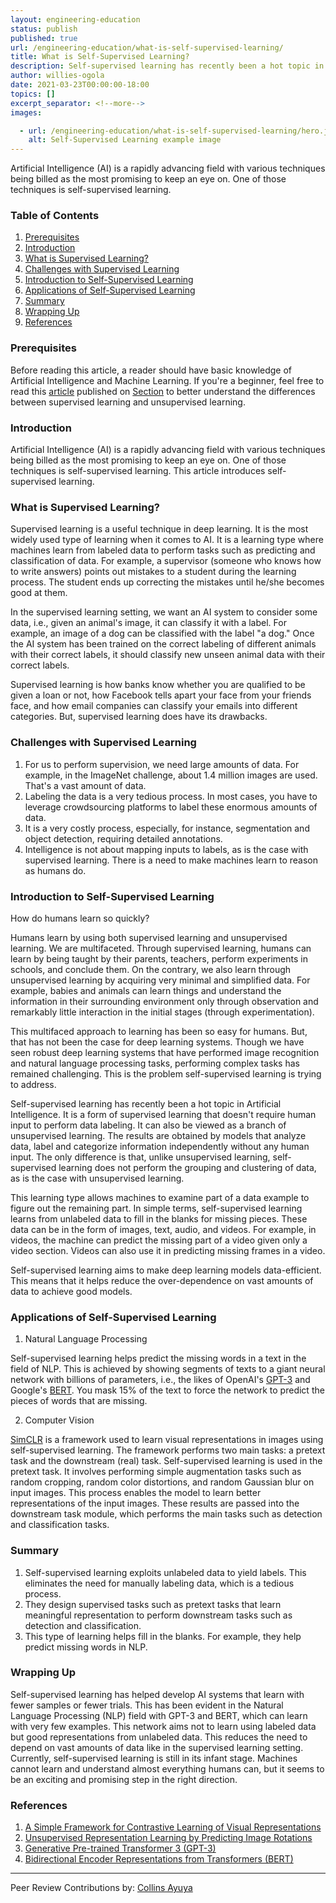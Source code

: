```yaml
---
layout: engineering-education
status: publish
published: true
url: /engineering-education/what-is-self-supervised-learning/
title: What is Self-Supervised Learning?
description: Self-supervised learning has recently been a hot topic in Artificial Intelligence. It is a form of supervised learning that doesn't require human input to perform data labeling. It can also be viewed as a branch of unsupervised learning. The results are obtained by models that analyze data, label and categorize information independently without any human input. In this article, we introduce self-supervised learning.
author: willies-ogola
date: 2021-03-23T00:00:00-18:00
topics: []
excerpt_separator: <!--more-->
images:

  - url: /engineering-education/what-is-self-supervised-learning/hero.jpg
    alt: Self-Supervised Learning example image
---
```

Artificial Intelligence (AI) is a rapidly advancing field with various techniques being billed as the most promising to keep an eye on. One of those techniques is self-supervised learning.
<!--more-->

### Table of Contents

1. [Prerequisites](#prerequisites)
2. [Introduction](#introduction)
3. [What is Supervised Learning?](#what-is-supervised-learning)
4. [Challenges with Supervised Learning](#challenges-with-supervised-learning)
5. [Introduction to Self-Supervised Learning](#introduction-to-self-supervised-learning)
6. [Applications of Self-Supervised Learning](#applications-of-self-supervised-learning)
7. [Summary](#summary)
7. [Wrapping Up](#wrapping-up)
8. [References](#references)

### Prerequisites

Before reading this article, a reader should have basic knowledge of Artificial Intelligence and Machine Learning. If you're a beginner, feel free to read this [article](/section-engineering-education/supervised-learning-algorithms/) published on [Section](https://www.section.io/engineering-education/) to better understand the differences between supervised learning and unsupervised learning.

### Introduction

Artificial Intelligence (AI) is a rapidly advancing field with various techniques being billed as the most promising to keep an eye on. One of those techniques is self-supervised learning. This article introduces self-supervised learning.

### What is Supervised Learning?

Supervised learning is a useful technique in deep learning. It is the most widely used type of learning when it comes to AI. It is a learning type where machines learn from labeled data to perform tasks such as predicting and classification of data. For example, a supervisor (someone who knows how to write answers) points out mistakes to a student during the learning process. The student ends up correcting the mistakes until he/she becomes good at them.

In the supervised learning setting, we want an AI system to consider some data, i.e., given an animal's image, it can classify it with a label. For example, an image of a dog can be classified with the label "a dog." Once the AI system has been trained on the correct labeling of different animals with their correct labels, it should classify new unseen animal data with their correct labels.

Supervised learning is how banks know whether you are qualified to be given a loan or not, how Facebook tells apart your face from your friends face, and how email companies can classify your emails into different categories. But, supervised learning does have its drawbacks.

### Challenges with Supervised Learning

1. For us to perform supervision, we need large amounts of data. For example, in the ImageNet challenge, about 1.4 million images are used. That's a vast amount of data. 
2. Labeling the data is a very tedious process. In most cases, you have to leverage crowdsourcing platforms to label these enormous amounts of data.
3. It is a very costly process, especially, for instance, segmentation and object detection, requiring detailed annotations. 
4. Intelligence is not about mapping inputs to labels, as is the case with supervised learning. There is a need to make machines learn to reason as humans do.

### Introduction to Self-Supervised Learning

How do humans learn so quickly?

Humans learn by using both supervised learning and unsupervised learning. We are multifaceted. Through supervised learning, humans can learn by being taught by their parents, teachers, perform experiments in schools, and conclude them. On the contrary, we also learn through unsupervised learning by acquiring very minimal and simplified data. For example, babies and animals can learn things and understand the information in their surrounding environment only through observation and remarkably little interaction in the initial stages (through experimentation).

This multifaced approach to learning has been so easy for humans. But, that has not been the case for deep learning systems. Though we have seen robust deep learning systems that have performed image recognition and natural language processing tasks, performing complex tasks has remained challenging. This is the problem self-supervised learning is trying to address. 

Self-supervised learning has recently been a hot topic in Artificial Intelligence. It is a form of supervised learning that doesn't require human input to perform data labeling. It can also be viewed as a branch of unsupervised learning. The results are obtained by models that analyze data, label and categorize information independently without any human input. The only difference is that, unlike unsupervised learning, self-supervised learning does not perform the grouping and clustering of data, as is the case with unsupervised learning. 

This learning type allows machines to examine part of a data example to figure out the remaining part. In simple terms, self-supervised learning learns from unlabeled data to fill in the blanks for missing pieces. These data can be in the form of images, text, audio, and videos. 
For example, in videos, the machine can predict the missing part of a video given only a video section. Videos can also use it in predicting missing frames in a video.

Self-supervised learning aims to make deep learning models data-efficient. This means that it helps reduce the over-dependence on vast amounts of data to achieve good models.

### Applications of Self-Supervised Learning

1. Natural Language Processing

Self-supervised learning helps predict the missing words in a text in the field of NLP. This is achieved by showing segments of texts to a giant neural network with billions of parameters, i.e., the likes of OpenAI's [GPT-3](https://openai.com/blog/openai-api/) and Google's [BERT](https://arxiv.org/pdf/1810.04805.pdf). You mask 15% of the text to force the network to predict the pieces of words that are missing. 

2. Computer Vision

[SimCLR](https://arxiv.org/pdf/2002.05709.pdf) is a framework used to learn visual representations in images using self-supervised learning. The framework performs two main tasks: a pretext task and the downstream (real) task. Self-supervised learning is used in the pretext task. It involves performing simple augmentation tasks such as random cropping, random color distortions, and random Gaussian blur on input images. This process enables the model to learn better representations of the input images. These results are passed into the downstream task module, which performs the main tasks such as detection and classification tasks.

### Summary

1. Self-supervised learning exploits unlabeled data to yield labels. This eliminates the need for manually labeling data, which is a tedious process.
2. They design supervised tasks such as pretext tasks that learn meaningful representation to perform downstream tasks such as detection and classification.
3. This type of learning helps fill in the blanks. For example, they help predict missing words in NLP.

### Wrapping Up

Self-supervised learning has helped develop AI systems that learn with fewer samples or fewer trials. This has been evident in the Natural Language Processing (NLP) field with GPT-3 and BERT, which can learn with very few examples. This network aims not to learn using labeled data but good representations from unlabeled data. This reduces the need to depend on vast amounts of data like in the supervised learning setting. 
Currently, self-supervised learning is still in its infant stage. Machines cannot learn and understand almost everything humans can, but it seems to be an exciting and promising step in the right direction.

### References

1. [A Simple Framework for Contrastive Learning of Visual Representations](https://arxiv.org/pdf/2002.05709.pdf)
2. [Unsupervised Representation Learning by Predicting Image Rotations](https://arxiv.org/pdf/1803.07728.pdf)
3. [Generative Pre-trained Transformer 3 (GPT-3)](https://openai.com/blog/openai-api/)
4. [Bidirectional Encoder Representations from Transformers (BERT)](https://arxiv.org/pdf/1810.04805.pdf)

---
Peer Review Contributions by: [Collins Ayuya](https://www.section.io/engineering-education/authors/collins-ayuya/)
